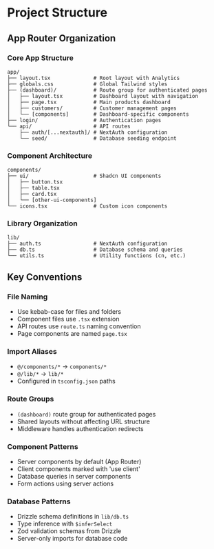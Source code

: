 # Project Structure

## App Router Organization

### Core App Structure
```
app/
├── layout.tsx              # Root layout with Analytics
├── globals.css             # Global Tailwind styles
├── (dashboard)/            # Route group for authenticated pages
│   ├── layout.tsx          # Dashboard layout with navigation
│   ├── page.tsx            # Main products dashboard
│   ├── customers/          # Customer management pages
│   └── [components]        # Dashboard-specific components
├── login/                  # Authentication pages
└── api/                    # API routes
    ├── auth/[...nextauth]/ # NextAuth configuration
    └── seed/               # Database seeding endpoint
```

### Component Architecture
```
components/
├── ui/                     # Shadcn UI components
│   ├── button.tsx
│   ├── table.tsx
│   ├── card.tsx
│   └── [other-ui-components]
└── icons.tsx               # Custom icon components
```

### Library Organization
```
lib/
├── auth.ts                 # NextAuth configuration
├── db.ts                   # Database schema and queries
└── utils.ts                # Utility functions (cn, etc.)
```

## Key Conventions

### File Naming
- Use kebab-case for files and folders
- Component files use `.tsx` extension
- API routes use `route.ts` naming convention
- Page components are named `page.tsx`

### Import Aliases
- `@/components/*` → `components/*`
- `@/lib/*` → `lib/*`
- Configured in `tsconfig.json` paths

### Route Groups
- `(dashboard)` route group for authenticated pages
- Shared layouts without affecting URL structure
- Middleware handles authentication redirects

### Component Patterns
- Server components by default (App Router)
- Client components marked with 'use client'
- Database queries in server components
- Form actions using server actions

### Database Patterns
- Drizzle schema definitions in `lib/db.ts`
- Type inference with `$inferSelect`
- Zod validation schemas from Drizzle
- Server-only imports for database code